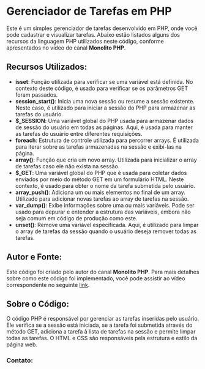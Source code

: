 # Gerenciador de Tarefas em PHP

Este é um simples gerenciador de tarefas desenvolvido em PHP, onde você pode cadastrar e visualizar tarefas. Abaixo estão listados alguns dos recursos da linguagem PHP utilizados neste código, conforme apresentados no vídeo do canal **Monolito PHP**.

## Recursos Utilizados:

- **isset**: Função utilizada para verificar se uma variável está definida. No contexto deste código, é usado para verificar se os parâmetros GET foram passados.
- **session_start()**: Inicia uma nova sessão ou resume a sessão existente. Neste caso, é utilizado para iniciar a sessão do PHP para armazenar as tarefas do usuário.
- **$_SESSION**: Uma variável global do PHP usada para armazenar dados de sessão do usuário em todas as páginas. Aqui, é usada para manter as tarefas do usuário entre diferentes requisições.
- **foreach**: Estrutura de controle utilizada para percorrer arrays. É utilizada para iterar sobre as tarefas armazenadas na sessão e exibi-las na página.
- **array()**: Função que cria um novo array. Utilizada para inicializar o array de tarefas caso ele não exista na sessão.
- **$_GET**: Uma variável global do PHP que é usada para coletar dados enviados por meio do método GET em um formulário HTML. Neste contexto, é usado para obter o nome da tarefa submetida pelo usuário.
- **array_push()**: Adiciona um ou mais elementos no final de um array. Utilizado para adicionar novas tarefas ao array de tarefas na sessão.
- **var_dump()**: Exibe informações sobre uma ou mais variáveis. Pode ser usado para depurar e entender a estrutura das variáveis, embora não seja comum em código de produção como este.
- **unset()**: Remove uma variável especificada. Aqui, é utilizado para limpar o array de tarefas da sessão quando o usuário deseja remover todas as tarefas.

## Autor e Fonte:

Este código foi criado pelo autor do canal **Monolito PHP**. Para mais detalhes sobre como este código foi implementado, você pode assistir ao vídeo correspondente no seguinte [link](https://www.youtube.com/watch?v=dJ49I-QYYUk&ab_channel=MonolitoPHP).

## Sobre o Código:

O código PHP é responsável por gerenciar as tarefas inseridas pelo usuário. Ele verifica se a sessão está iniciada, se a tarefa foi submetida através do método GET, adiciona a tarefa à lista de tarefas na sessão e permite limpar todas as tarefas. O HTML e CSS são responsáveis pela estrutura e estilo da página web.

### Contato:
